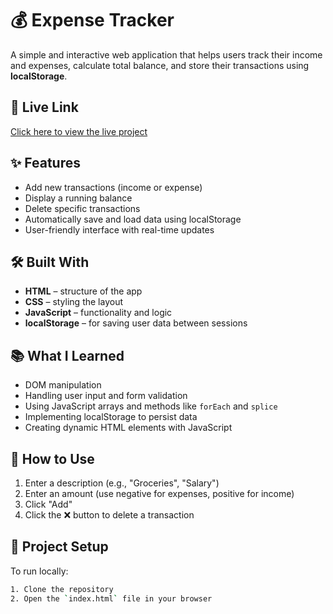 # 💰 Expense Tracker

A simple and interactive web application that helps users track their income and expenses, calculate total balance, and store their transactions using **localStorage**.

## 🔗 Live Link
[Click here to view the live project](
https://anit81.github.io/Expense-Tracker/
)

## ✨ Features

- Add new transactions (income or expense)
- Display a running balance
- Delete specific transactions
- Automatically save and load data using localStorage
- User-friendly interface with real-time updates

## 🛠 Built With

- **HTML** – structure of the app
- **CSS** – styling the layout
- **JavaScript** – functionality and logic
- **localStorage** – for saving user data between sessions

## 📚 What I Learned

- DOM manipulation
- Handling user input and form validation
- Using JavaScript arrays and methods like `forEach` and `splice`
- Implementing localStorage to persist data
- Creating dynamic HTML elements with JavaScript

## 🧪 How to Use

1. Enter a description (e.g., "Groceries", "Salary")
2. Enter an amount (use negative for expenses, positive for income)
3. Click "Add"
4. Click the ❌ button to delete a transaction

## 📁 Project Setup

To run locally:

```bash
1. Clone the repository
2. Open the `index.html` file in your browser
